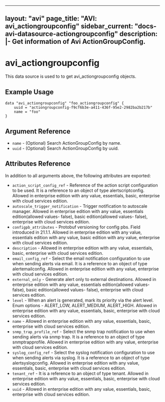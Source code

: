 <!--
    Copyright 2021 VMware, Inc.
    SPDX-License-Identifier: Mozilla Public License 2.0
-->
---
layout: "avi"
page_title: "AVI: avi_actiongroupconfig"
sidebar_current: "docs-avi-datasource-actiongroupconfig"
description: |-
  Get information of Avi ActionGroupConfig.
---

# avi_actiongroupconfig

This data source is used to to get avi_actiongroupconfig objects.

## Example Usage

```hcl
data "avi_actiongroupconfig" "foo_actiongroupconfig" {
    uuid = "actiongroupconfig-f9cf6b3e-a411-436f-95e2-2982ba2b217b"
    name = "foo"
}
```

## Argument Reference

* `name` - (Optional) Search ActionGroupConfig by name.
* `uuid` - (Optional) Search ActionGroupConfig by uuid.

## Attributes Reference

In addition to all arguments above, the following attributes are exported:

* `action_script_config_ref` - Reference of the action script configuration to be used. It is a reference to an object of type alertscriptconfig. Allowed in enterprise edition with any value, essentials, basic, enterprise with cloud services edition.
* `autoscale_trigger_notification` - Trigger notification to autoscale manager. Allowed in enterprise edition with any value, essentials edition(allowed values- false), basic edition(allowed values- false), enterprise with cloud services edition.
* `configpb_attributes` - Protobuf versioning for config pbs. Field introduced in 21.1.1. Allowed in enterprise edition with any value, essentials edition with any value, basic edition with any value, enterprise with cloud services edition.
* `description` - Allowed in enterprise edition with any value, essentials, basic, enterprise with cloud services edition.
* `email_config_ref` - Select the email notification configuration to use when sending alerts via email. It is a reference to an object of type alertemailconfig. Allowed in enterprise edition with any value, enterprise with cloud services edition.
* `external_only` - Generate alert only to external destinations. Allowed in enterprise edition with any value, essentials edition(allowed values- false), basic edition(allowed values- false), enterprise with cloud services edition.
* `level` - When an alert is generated, mark its priority via the alert level. Enum options - ALERT_LOW, ALERT_MEDIUM, ALERT_HIGH. Allowed in enterprise edition with any value, essentials, basic, enterprise with cloud services edition.
* `name` - Allowed in enterprise edition with any value, essentials, basic, enterprise with cloud services edition.
* `snmp_trap_profile_ref` - Select the snmp trap notification to use when sending alerts via snmp trap. It is a reference to an object of type snmptrapprofile. Allowed in enterprise edition with any value, enterprise with cloud services edition.
* `syslog_config_ref` - Select the syslog notification configuration to use when sending alerts via syslog. It is a reference to an object of type alertsyslogconfig. Allowed in enterprise edition with any value, essentials, basic, enterprise with cloud services edition.
* `tenant_ref` - It is a reference to an object of type tenant. Allowed in enterprise edition with any value, essentials, basic, enterprise with cloud services edition.
* `uuid` - Allowed in enterprise edition with any value, essentials, basic, enterprise with cloud services edition.

